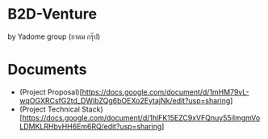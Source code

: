 # B2D-Venture
by Yadome group (ยาดม กรุ๊ป)

# Documents
* (Project Proposal)[https://docs.google.com/document/d/1mHM79vL-wqOGXRCsfG2td_DWibZQg6bOEXo2EytajNk/edit?usp=sharing]
* (Project Technical Stack)[https://docs.google.com/document/d/1hlFK15EZC9xVFQnuy55iImgmVoLDMKLRHbvHH6Em6RQ/edit?usp=sharing]
 

